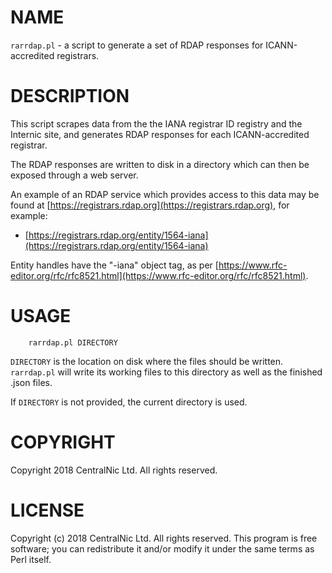 # NAME

`rarrdap.pl` - a script to generate a set of RDAP responses for ICANN-accredited registrars.

# DESCRIPTION

This script scrapes data from the the IANA registrar ID registry and the Internic site, and
generates RDAP responses for each ICANN-accredited registrar.

The RDAP responses are written to disk in a directory which can then be exposed through a web
server.

An example of an RDAP service which provides access to this data may be found at
[https://registrars.rdap.org](https://registrars.rdap.org), for example:

- [https://registrars.rdap.org/entity/1564-iana](https://registrars.rdap.org/entity/1564-iana)

Entity handles have the "-iana" object tag, as per [https://www.rfc-editor.org/rfc/rfc8521.html](https://www.rfc-editor.org/rfc/rfc8521.html).

# USAGE

        rarrdap.pl DIRECTORY

`DIRECTORY` is the location on disk where the files should be written. `rarrdap.pl` will write
its working files to this directory as well as the finished .json files.

If `DIRECTORY` is not provided, the current directory is used.

# COPYRIGHT

Copyright 2018 CentralNic Ltd. All rights reserved.

# LICENSE

Copyright (c) 2018 CentralNic Ltd. All rights reserved. This program is
free software; you can redistribute it and/or modify it under the same
terms as Perl itself.

